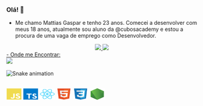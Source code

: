 ### Olá! 👋

- Me chamo Mattias Gaspar e tenho 23 anos. Comecei a desenvolver com meus 18 anos, atualmente sou aluno da @cubosacademy e estou a procura de uma vaga de emprego como Desenvolvedor.

<div align="center">
  <a href="https://github.com/MattiasGM">
  <img height="180em" src="https://github-readme-stats.vercel.app/api?username=MattiasGM&show_icons=true&theme=dracula&include_all_commits=true&count_private=true"/>
  <img height="180em" src="https://github-readme-stats.vercel.app/api/top-langs/?username=MattiasGM&layout=compact&langs_count=7&theme=dracula"/>
</div>
- Onde me Encontrar:
<div> 
  <a href="https://www.linkedin.com/in/mattias-gaspar-775ba4231/" target="_blank" rel="nofollow"><img src="https://img.shields.io/badge/-LinkedIn-%230077B5?style=for-the-badge&logo=linkedin&logoColor=white" rel="nofollow"></a> 
 
  ![Snake animation](https://github.com/MattiasGM/MattiasGM/blob/output/github-contribution-grid-snake.svg)
 
</div>
<div style="display: inline_block"><br>
  <img align="center" alt="Rafa-Js" height="30" width="40" src="https://raw.githubusercontent.com/devicons/devicon/master/icons/javascript/javascript-plain.svg">
  <img align="center" alt="Rafa-Ts" height="30" width="40" src="https://raw.githubusercontent.com/devicons/devicon/master/icons/typescript/typescript-plain.svg">
  <img align="center" alt="Rafa-React" height="30" width="40" src="https://raw.githubusercontent.com/devicons/devicon/master/icons/react/react-original.svg">
  <img align="center" alt="Rafa-HTML" height="30" width="40" src="https://raw.githubusercontent.com/devicons/devicon/master/icons/html5/html5-original.svg">
  <img align="center" alt="Rafa-CSS" height="30" width="40" src="https://raw.githubusercontent.com/devicons/devicon/master/icons/css3/css3-original.svg">
  <img align="center" alt="Rafa-Python" height="30" width="40" src="https://raw.githubusercontent.com/devicons/devicon/master/icons/nodejs/nodejs-original.svg">
  <!-- 
    <img align="right" alt="Rafa-pic" height="150" style="border-radius:50px;" src="https://media.discordapp.net/attachments/639956127056134178/890373478988013628/Publicacoes_Instagram_1_1.png?width=676&height=676"> 
  -->
</div>
